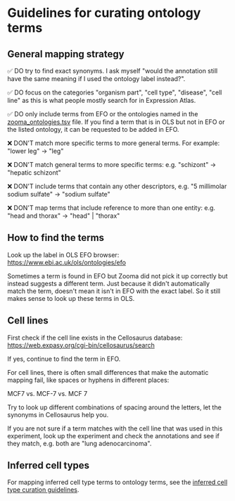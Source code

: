 # Guidelines for curating ontology terms


## General mapping strategy
:white_check_mark: DO try to find exact synonyms. I ask myself "would the annotation still have the same meaning if I used the ontology label instead?".

:white_check_mark: DO focus on the categories "organism part", "cell type", "disease", "cell line" as this is what people mostly search for in Expression Atlas.

:white_check_mark: DO only include terms from EFO or the ontologies named in the [zooma_ontologies.tsv](https://github.com/ebi-gene-expression-group/perl-atlas-modules/blob/master/supporting_files/zooma_ontologies.tsv) file. If you find a term that is in OLS but not in EFO or the listed ontology, it can be requested to be added in EFO.

:x: DON'T match more specific terms to more general terms. For example: "lower leg" → "leg"

:x: DON'T match general terms to more specific terms: e.g. "schizont" → "hepatic schizont"

:x: DON'T include terms that contain any other descriptors, e.g. "5 millimolar sodium sulfate" → "sodium sulfate"

:x: DON'T map terms that include reference to more than one entity: e.g. "head and thorax" → "head" | "thorax"


## How to find the terms

Look up the label in OLS EFO browser: https://www.ebi.ac.uk/ols/ontologies/efo

Sometimes a term is found in EFO but Zooma did not pick it up correctly but instead suggests a different term. Just because it didn't automatically match the term, doesn't mean it isn't in EFO with the exact label. So it still makes sense to look up these terms in OLS.

 
## Cell lines

First check if the cell line exists in the Cellosaurus database: https://web.expasy.org/cgi-bin/cellosaurus/search

If yes, continue to find the term in EFO.

For cell lines, there is often small differences that make the automatic mapping fail, like spaces or hyphens in different places:

MCF7 vs. MCF-7 vs. MCF 7

Try to look up different combinations of spacing around the letters, let the synonyms in Cellosaurus help you.

If you are not sure if a term matches with the cell line that was used in this experiment, look up the experiment and check the annotations and see if they match, e.g. both are "lung adenocarcinoma".


## Inferred cell types

For mapping inferred cell type terms to ontology terms, see the [inferred cell type curation guidelines](inferred_cell_type.md#general-style).
